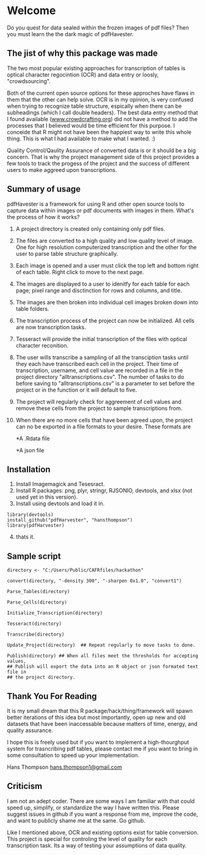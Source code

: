 # Welcome

Do you quest for data sealed within the frozen images of pdf files? Then you must learn the the dark magic of pdfHavester. 

## The jist of why this package was made

The two most popular existing approaches for transcription of tables is optical character regocintion (OCR) and data entry or loosly, "crowdsourcing". 

Both of the current open source options for these approches have flaws in them that the other can help solve.  OCR is in my opinion, is very confused when trying to recognize table structure, espically when there can be subheadings (which I call double headers).  The best data entry method that I found available (www.crowdcrafting.org) did not have a method to add the processes that I believed would be time efficient for this purpose. I conceide that R might not have been the happiest way to write this whole thing.  This is what I had available to make what I wanted. :)

Quality Control/Qaulity Assurance of converted data is or it should be a big concern.  That is why the project management side of this project provides a few tools to track the progess of the project and the success of different users to make aggreed upon transcriptions.

## Summary of usage

pdfHavester is a framework for using R and other open source tools to capture data within images or pdf documents with images in them.  What's the process of how it works?

1. A project directory is created only containing only pdf files.

2. The files are converted to a high quality and low quality level of image.  One for high resolution computerized transcription and the other for the user to parse table structure graphically.
	
3. Each image is opened and a user must click the top left and bottom right of each table.  Right click to move to the next page. 
	
4. The images are displayed to a user to idenitfy for each table for each page; pixel range and disctinction for rows and columns, and title.
	
5. The images are then broken into individual cell images broken down into table folders. 

6. The transcription process of the project can now be initialized.  All cells are now transcription tasks.

7. Tesseract will provide the initial transcription of the files with optical character reconition.

7. The user wills transcribe a sampling of all the transciption tasks until they each have transcribed each cell in the project.  Their time of transcription, username, and cell value are recorded in a file in the project directory "alltranscriptions.csv".  The number of tasks to do before saving to "alltranscriptions.csv" is a parameter to set before the project or in the function or it will default to five. 

8. The project will regularly check for aggreement of cell values and remove these cells from the project to sample transcriptions from. 

9. When there are no more cells that have been agreed upon, the project can no be exported in a file formats to your desire.  These formats are 

    *A .Rdata file 
    
    *A json file
    
## Installation

1. Install Imagemagick and Tesesract. 
2. Install R packages: png, plyr, stringr, RJSONIO, devtools, and xlsx (not used yet in this version). 
3. Install using devtools and load it in. 
```
library(devtools)
install_github("pdfHarvester", "hansthompson")
library(pdfHarvester)
```

4. thats it. 

## Sample script

```
directory <- "C:/Users/Public/CAFRfiles/hackathon"

convert(directory, "-density 300", "-sharpen 0x1.0", "convert1")

Parse_Tables(directory)

Parse_Cells(directory)

Initialize_Transcription(directory)

Tesseract(directory)

Transcribe(directory)

Update_Project(directory)  ## Repeat regularly to move tasks to done. 

Publish(directory) ## When all files meet the thresholds for accepting values, 
## Publish will export the data into an R object or json formated text file in 
## the project directory. 
```

## Thank You For Reading

It is my small dream that this R package/hack/thing/framework will spawn better iterations of this idea but most importantly, open up new and old datasets that have been inaccessable because matters of time, energy, and quality assurance.

I hope this is freely used but if you want to implement a high-thourghput system for trasncribing pdf tables, please contact me if you want to bring in some consultation to speed up your implementation. 

Hans Thompson
hans.thompson1@gmail.com

## Criticism

I am not an adept coder.  There are some ways I am familiar with that could speed up, simplify, or standardize the way I have written this.  Please suggest issues in github if you want a response from me, improve the code, and want to publicly shame me at the same. Go github. 

Like I mentioned above, OCR and existing options exist for table conversion.  This project is special for controling the level of quality for each transcription task.  Its a way of testing your assumptions of data quality. 
